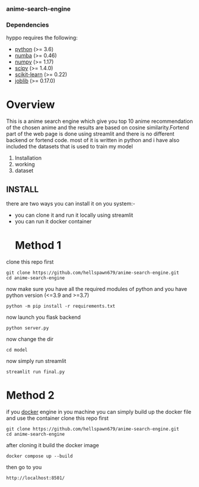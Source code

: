 ### anime-search-engine
### Dependencies

hyppo requires the following:

* [python](https://www.python.org/) (>= 3.6)
* [numba](https://numba.pydata.org/) (>= 0.46)
* [numpy](https://numpy.org/)  (>= 1.17)
* [scipy](https://docs.scipy.org/doc/scipy/reference/) (>= 1.4.0)
* [scikit-learn](https://scikit-learn.org/stable/) (>= 0.22)
* [joblib](https://joblib.readthedocs.io/en/latest/) (>= 0.17.0)
# Overview
This is a anime search engine  which give you top 10 anime recommendation of the chosen anime and the results are based on  cosine similarity.Fortend part of the web page is done using streamlit 
and there is no different backend or fortend code. most of it is written in python and i have also included the datasets that is used to train my model  
1) Installation
2) working
3) dataset
## INSTALL
there are two ways you can install it on you system:-
* you can clone it and run it locally using streamlit 
* you can run it docker container
  # Method 1
clone this repo first 
```
git clone https://github.com/hellspawn679/anime-search-engine.git
cd anime-search-engine
```
now make sure you have all the required modules of python and you have python version (<=3.9 and >=3.7)
```
python -m pip install -r requirements.txt
```
now launch you flask backend 
```
python server.py
```
now change the dir 
```
cd model
```
now simply run streamlit 
```
streamlit run final.py
```
  # Method 2 
if you [docker](https://www.docker.com/) engine in you machine you can simply build up the docker file and use the container 
clone this repo first 
```
git clone https://github.com/hellspawn679/anime-search-engine.git
cd anime-search-engine
```
after cloning it build the docker image 
```
docker compose up --build
```
then go to you
```
http://localhost:8501/
```
